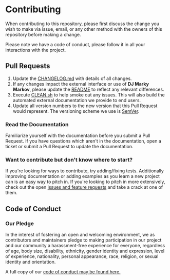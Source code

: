# Contributing

When contributing to this repository, please first discuss the change you wish to make via issue,
email, or any other method with the owners of this repository before making a change.

Please note we have a code of conduct, please follow it in all your interactions with the project.

## Pull Requests

1. Update the [CHANGELOG.md](https://github.com/nnichols/dj-marky-markov/blob/master/CHANGELOG.md) with details of all changes.
2. If any changes impact the external interface or use of **DJ Marky Markov**, please update the [README](https://github.com/nnichols/dj-marky-markov/blob/master/README.md)
   to reflect any relevant differences.
3. Execute [CLEAN.sh](https://github.com/nnichols/dj-marky-markov/blob/master/CLEAN.sh) to help smoke out any issues.
   This will also build the automated external documentation we provide to end users.
4. Update all version numbers to the new version that this Pull Request would represent.
   The versioning scheme we use is [SemVer](http://semver.org/).

### Read the Documentation

Familiarize yourself with the documentation before you submit a Pull Request.
If you have questions which aren't in the documentation, open a ticket or submit a Pull Request to update the documentation.

### Want to contribute but don't know where to start?

If you're looking for ways to contribute, try adding/fixing tests.
Additionally improving documentation or adding examples as you learn a new project can is an easy way to pitch in.
If you're looking to pitch in more extensively, check out the open [issues and feature requests](https://github.com/nnichols/dj-marky-markov/issues) and take a crack at one of them.

## Code of Conduct

### Our Pledge

In the interest of fostering an open and welcoming environment, we as contributors and maintainers pledge to making participation in our project and our community a harassment-free experience for everyone, regardless of age, body size, disability, ethnicity, gender identity and expression, level of experience, nationality, personal appearance, race, religion, or sexual identity and orientation.

A full copy of our [code of conduct may be found here.](https://github.com/nnichols/dj-marky-markov/blob/master/CODE_OF_CONDUCT.md)
